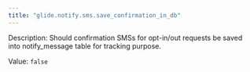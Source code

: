 ```yaml
---
title: "glide.notify.sms.save_confirmation_in_db"
---
```


Description: Should confirmation SMSs for opt-in/out requests be saved into notify_message table for tracking purpose.

Value: `false`